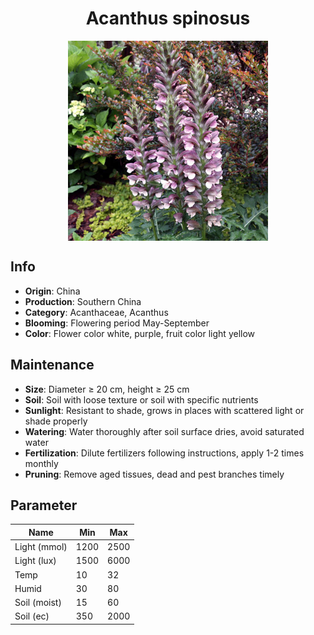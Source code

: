 <h1 align='center'>Acanthus spinosus</h1>
<p align="center">
    <img 
        align='center'
        width='320'
        src="../images/acanthus spinosus.png" 
        alt='Acanthus spinosus' />
</p>

## Info

 - **Origin**: China
 - **Production**: Southern China
 - **Category**: Acanthaceae, Acanthus
 - **Blooming**: Flowering period May-September
 - **Color**: Flower color white, purple, fruit color light yellow

## Maintenance

 - **Size**: Diameter ≥ 20 cm, height ≥ 25 cm
 - **Soil**: Soil with loose texture or soil with specific nutrients
 - **Sunlight**: Resistant to shade, grows in places with scattered light or shade properly
 - **Watering**: Water thoroughly after soil surface dries, avoid saturated water
 - **Fertilization**: Dilute fertilizers following instructions, apply 1-2 times monthly
 - **Pruning**: Remove aged tissues, dead and pest branches timely

## Parameter

| Name         | Min  | Max   |
|--------------|------|-------|
| Light (mmol) | 1200 | 2500  |
| Light (lux)  | 1500 | 6000 |
| Temp         | 10    | 32    |
| Humid        | 30   | 80    |
| Soil (moist) | 15   | 60    |
| Soil (ec)    | 350  | 2000  |